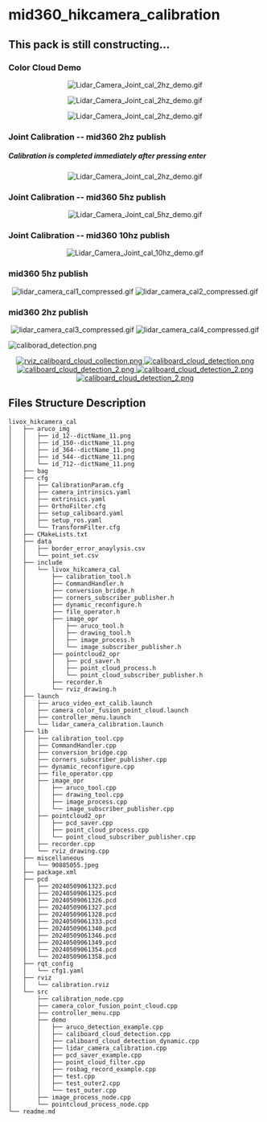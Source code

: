 # mid360_hikcamera_calibration

## This pack is still constructing...


### Color Cloud Demo

<p align="center">
        <img src="https://github.com/QuintinUmi/mid360_hikcamera_calibration/blob/main/doc/img/Lidar_Camera_Joint_cal_2hz_demo.gif" alt="Lidar_Camera_Joint_cal_2hz_demo.gif"/>
</p>

<p align="center">
        <img src="https://github.com/QuintinUmi/mid360_hikcamera_calibration/blob/main/doc/img/Lidar_Camera_Joint_cal_2hz_demo.gif" alt="Lidar_Camera_Joint_cal_2hz_demo.gif"/>
</p>

<p align="center">
        <img src="https://github.com/QuintinUmi/mid360_hikcamera_calibration/blob/main/doc/img/Lidar_Camera_Joint_cal_2hz_demo.gif" alt="Lidar_Camera_Joint_cal_2hz_demo.gif"/>
</p>




### Joint Calibration -- mid360 2hz publish
##### Calibration is completed immediately after pressing enter
<p align="center">
        <img src="https://github.com/QuintinUmi/mid360_hikcamera_calibration/blob/main/doc/img/Lidar_Camera_Joint_cal_2hz_demo.gif" alt="Lidar_Camera_Joint_cal_2hz_demo.gif"/>
</p>

### Joint Calibration -- mid360 5hz publish

<p align="center">
        <img src="https://github.com/QuintinUmi/mid360_hikcamera_calibration/blob/main/doc/img/Lidar_Camera_Joint_cal_5hz_demo.gif" alt="Lidar_Camera_Joint_cal_5hz_demo.gif"/>
</p>

### Joint Calibration -- mid360 10hz publish

<p align="center">
        <img src="https://github.com/QuintinUmi/mid360_hikcamera_calibration/blob/main/doc/img/Lidar_Camera_Joint_cal_10hz_demo.gif" alt="Lidar_Camera_Joint_cal_10hz_demo.gif"/>
</p>






### mid360 5hz publish

<p align="center">
        <img src="https://github.com/QuintinUmi/mid360_hikcamera_calibration/blob/main/doc/img/lidar_camera_cal1_compressed.gif" alt="lidar_camera_cal1_compressed.gif"/>
        <img src="https://github.com/QuintinUmi/mid360_hikcamera_calibration/blob/main/doc/img/lidar_camera_cal2_compressed.gif" alt="lidar_camera_cal2_compressed.gif"/>
</p>

### mid360 2hz publish
<p align="center">
        <img src="https://github.com/QuintinUmi/mid360_hikcamera_calibration/blob/main/doc/img/lidar_camera_cal3_compressed.gif" alt="lidar_camera_cal3_compressed.gif"/>
        <img src="https://github.com/QuintinUmi/mid360_hikcamera_calibration/blob/main/doc/img/lidar_camera_cal4_compressed.gif" alt="lidar_camera_cal4_compressed.gif"/>
</p>


<img src="https://github.com/QuintinUmi/mid360_hikcamera_calibration/blob/QuintinUmi/doc/img/caliborad_detection.png" alt="caliborad_detection.png"/>


        


<p align="center">
        <a href="https://github.com/QuintinUmi/mid360_hikcamera_calibration/">
            <img src="https://github.com/QuintinUmi/mid360_hikcamera_calibration/blob/QuintinUmi/doc/img/rviz_caliboard_cloud_collection.png?raw=true" alt="rviz_caliboard_cloud_collection.png"/>
            <img src="https://github.com/QuintinUmi/mid360_hikcamera_calibration/blob/QuintinUmi/doc/img/caliboard_cloud_detection.png?raw=true" alt="caliboard_cloud_detection.png"/>
            <img src="https://github.com/QuintinUmi/mid360_hikcamera_calibration/blob/QuintinUmi/doc/img/caliboard_cloud_detection_2.png?raw=true" alt="caliboard_cloud_detection_2.png"/>
                <img src="https://github.com/QuintinUmi/mid360_hikcamera_calibration/blob/QuintinUmi/doc/img/caliboard_cloud_detection_detailed_1.png?raw=true" alt="caliboard_cloud_detection_2.png"/>
                <img src="https://github.com/QuintinUmi/mid360_hikcamera_calibration/blob/QuintinUmi/doc/img/caliboard_cloud_detection_detailed_2.png?raw=true" alt="caliboard_cloud_detection_2.png"/>
        </a>
</p>

## Files Structure Description

```
livox_hikcamera_cal
│   ├── aruco_img
│   │   ├── id_12--dictName_11.png
│   │   ├── id_150--dictName_11.png
│   │   ├── id_364--dictName_11.png
│   │   ├── id_544--dictName_11.png
│   │   └── id_712--dictName_11.png
│   ├── bag
│   ├── cfg
│   │   ├── CalibrationParam.cfg
│   │   ├── camera_intrinsics.yaml
│   │   ├── extrinsics.yaml
│   │   ├── OrthoFilter.cfg
│   │   ├── setup_caliboard.yaml
│   │   ├── setup_ros.yaml
│   │   └── TransformFilter.cfg
│   ├── CMakeLists.txt
│   ├── data
│   │   ├── border_error_anaylysis.csv
│   │   └── point_set.csv
│   ├── include
│   │   └── livox_hikcamera_cal
│   │       ├── calibration_tool.h
│   │       ├── CommandHandler.h
│   │       ├── conversion_bridge.h
│   │       ├── corners_subscriber_publisher.h
│   │       ├── dynamic_reconfigure.h
│   │       ├── file_operator.h
│   │       ├── image_opr
│   │       │   ├── aruco_tool.h
│   │       │   ├── drawing_tool.h
│   │       │   ├── image_process.h
│   │       │   └── image_subscriber_publisher.h
│   │       ├── pointcloud2_opr
│   │       │   ├── pcd_saver.h
│   │       │   ├── point_cloud_process.h
│   │       │   └── point_cloud_subscriber_publisher.h
│   │       ├── recorder.h
│   │       └── rviz_drawing.h
│   ├── launch
│   │   ├── aruco_video_ext_calib.launch
│   │   ├── camera_color_fusion_point_cloud.launch
│   │   ├── controller_menu.launch
│   │   └── lidar_camera_calibration.launch
│   ├── lib
│   │   ├── calibration_tool.cpp
│   │   ├── CommandHandler.cpp
│   │   ├── conversion_bridge.cpp
│   │   ├── corners_subscriber_publisher.cpp
│   │   ├── dynamic_reconfigure.cpp
│   │   ├── file_operator.cpp
│   │   ├── image_opr
│   │   │   ├── aruco_tool.cpp
│   │   │   ├── drawing_tool.cpp
│   │   │   ├── image_process.cpp
│   │   │   └── image_subscriber_publisher.cpp
│   │   ├── pointcloud2_opr
│   │   │   ├── pcd_saver.cpp
│   │   │   ├── point_cloud_process.cpp
│   │   │   └── point_cloud_subscriber_publisher.cpp
│   │   ├── recorder.cpp
│   │   └── rviz_drawing.cpp
│   ├── miscellaneous
│   │   └── 90885055.jpeg
│   ├── package.xml
│   ├── pcd
│   │   ├── 20240509061323.pcd
│   │   ├── 20240509061325.pcd
│   │   ├── 20240509061326.pcd
│   │   ├── 20240509061327.pcd
│   │   ├── 20240509061328.pcd
│   │   ├── 20240509061333.pcd
│   │   ├── 20240509061340.pcd
│   │   ├── 20240509061346.pcd
│   │   ├── 20240509061349.pcd
│   │   ├── 20240509061354.pcd
│   │   └── 20240509061358.pcd
│   ├── rqt_config
│   │   └── cfg1.yaml
│   ├── rviz
│   │   └── calibration.rviz
│   └── src
│       ├── calibration_node.cpp
│       ├── camera_color_fusion_point_cloud.cpp
│       ├── controller_menu.cpp
│       ├── demo
│       │   ├── aruco_detection_example.cpp
│       │   ├── caliboard_cloud_detection.cpp
│       │   ├── caliboard_cloud_detection_dynamic.cpp
│       │   ├── lidar_camera_calibration.cpp
│       │   ├── pcd_saver_example.cpp
│       │   ├── point_cloud_filter.cpp
│       │   ├── rosbag_record_example.cpp
│       │   ├── test.cpp
│       │   ├── test_outer2.cpp
│       │   └── test_outer.cpp
│       ├── image_process_node.cpp
│       └── pointcloud_process_node.cpp
└── readme.md



```
